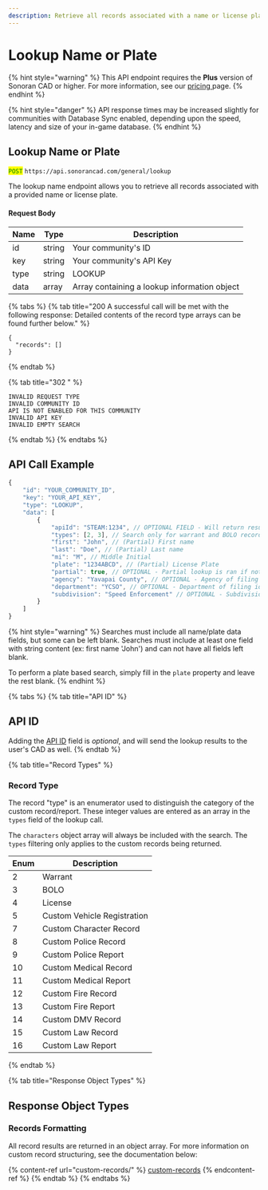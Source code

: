 ```yaml
---
description: Retrieve all records associated with a name or license plate.
---
```


# Lookup Name or Plate

{% hint style="warning" %}
This API endpoint requires the **Plus** version of Sonoran CAD or higher. For more information, see our [pricing ](../../../../pricing/faq/)page.
{% endhint %}

{% hint style="danger" %}
API response times may be increased slightly for communities with Database Sync enabled, depending upon the speed, latency and size of your in-game database.
{% endhint %}

## Lookup Name or Plate

<mark style="color:green;">`POST`</mark> `https://api.sonorancad.com/general/lookup`

The lookup name endpoint allows you to retrieve all records associated with a provided name or license plate.

#### Request Body

| Name | Type   | Description                                  |
| ---- | ------ | -------------------------------------------- |
| id   | string | Your community's ID                          |
| key  | string | Your community's API Key                     |
| type | string | LOOKUP                                       |
| data | array  | Array containing a lookup information object |

{% tabs %}
{% tab title="200 A successful call will be met with the following response:
Detailed contents of the record type arrays can be found further below." %}
```
{
  "records": []
}
```
{% endtab %}

{% tab title="302 " %}
```
INVALID REQUEST TYPE
INVALID COMMUNITY ID
API IS NOT ENABLED FOR THIS COMMUNITY
INVALID API KEY
INVALID EMPTY SEARCH
```
{% endtab %}
{% endtabs %}

## API Call Example

```javascript
{
    "id": "YOUR_COMMUNITY_ID",
    "key": "YOUR_API_KEY",
    "type": "LOOKUP",
    "data": [
        {
            "apiId": "STEAM:1234", // OPTIONAL FIELD - Will return results to user's CAD
            "types": [2, 3], // Search only for warrant and BOLO records
            "first": "John", // (Partial) First name
            "last": "Doe", // (Partial) Last name
            "mi": "M", // Middle Initial
            "plate": "1234ABCD", // (Partial) License Plate
            "partial": true, // OPTIONAL - Partial lookup is ran if not defined
            "agency": "Yavapai County", // OPTIONAL - Agency of filing identifier
            "department": "YCSO", // OPTIONAL - Department of filing identifier
            "subdivision": "Speed Enforcement" // OPTIONAL - Subdivision of filing identifier
        }
    ]
}
```

{% hint style="warning" %}
Searches must include all name/plate data fields, but some can be left blank. Searches must include at least one field with string content (ex: first name 'John') and can not have all fields left blank.

To perform a plate based search, simply fill in the `plate` property and leave the rest blank.
{% endhint %}

{% tabs %}
{% tab title="API ID" %}
## API ID

Adding the [API ID](../../getting-started/setting-your-api-id.md) field is _optional_, and will send the lookup results to the user's CAD as well.
{% endtab %}

{% tab title="Record Types" %}
### Record Type

The record "type" is an enumerator used to distinguish the category of the custom record/report. These integer values are entered as an array in the `types` field of the lookup call.

The `characters` object array will always be included with the search. The `types` filtering only applies to the custom records being returned.

| Enum | Description                 |
| ---- | --------------------------- |
| 2    | Warrant                     |
| 3    | BOLO                        |
| 4    | License                     |
| 5    | Custom Vehicle Registration |
| 7    | Custom Character Record     |
| 8    | Custom Police Record        |
| 9    | Custom Police Report        |
| 10   | Custom Medical Record       |
| 11   | Custom Medical Report       |
| 12   | Custom Fire Record          |
| 13   | Custom Fire Report          |
| 14   | Custom DMV Record           |
| 15   | Custom Law Record           |
| 16   | Custom Law Report           |
{% endtab %}

{% tab title="Response Object Types" %}
## Response Object Types

### Records Formatting

All record results are returned in an object array. For more information on custom record structuring, see the documentation below:

{% content-ref url="custom-records/" %}
[custom-records](custom-records/)
{% endcontent-ref %}
{% endtab %}
{% endtabs %}
